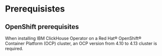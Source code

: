 # Prerequisistes

## OpenShift prerequisites
When installing IBM ClickHouse Operator on a Red Hat® OpenShift® Container Platform (OCP) cluster, an OCP version from 4.10 to 4.13 cluster is required.